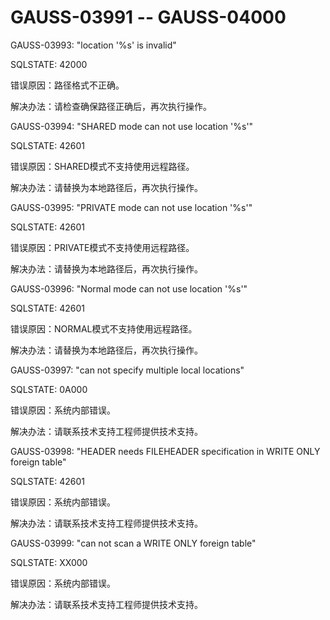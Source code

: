 # GAUSS-03991 -- GAUSS-04000<a name="ZH-CN_TOPIC_0302073079"></a>

GAUSS-03993: "location '%s' is invalid"

SQLSTATE: 42000

错误原因：路径格式不正确。

解决办法：请检查确保路径正确后，再次执行操作。

GAUSS-03994: "SHARED mode can not use location '%s'"

SQLSTATE: 42601

错误原因：SHARED模式不支持使用远程路径。

解决办法：请替换为本地路径后，再次执行操作。

GAUSS-03995: "PRIVATE mode can not use location '%s'"

SQLSTATE: 42601

错误原因：PRIVATE模式不支持使用远程路径。

解决办法：请替换为本地路径后，再次执行操作。

GAUSS-03996: "Normal mode can not use location '%s'"

SQLSTATE: 42601

错误原因：NORMAL模式不支持使用远程路径。

解决办法：请替换为本地路径后，再次执行操作。

GAUSS-03997: "can not specify multiple local locations"

SQLSTATE: 0A000

错误原因：系统内部错误。

解决办法：请联系技术支持工程师提供技术支持。

GAUSS-03998: "HEADER needs FILEHEADER specification in WRITE ONLY foreign table"

SQLSTATE: 42601

错误原因：系统内部错误。

解决办法：请联系技术支持工程师提供技术支持。

GAUSS-03999: "can not scan a WRITE ONLY foreign table"

SQLSTATE: XX000

错误原因：系统内部错误。

解决办法：请联系技术支持工程师提供技术支持。

